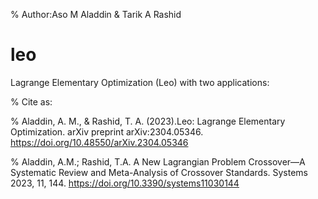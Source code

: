 % Author:Aso M Aladdin & Tarik A Rashid 
# leo
Lagrange Elementary Optimization (Leo) with two applications:

% Cite as:

% Aladdin, A. M., & Rashid, T. A. (2023).Leo: Lagrange Elementary Optimization. arXiv preprint arXiv:2304.05346. https://doi.org/10.48550/arXiv.2304.05346

% Aladdin, A.M.; Rashid, T.A. A New Lagrangian Problem Crossover—A Systematic Review and Meta-Analysis of Crossover Standards. Systems 2023, 11, 144. https://doi.org/10.3390/systems11030144


